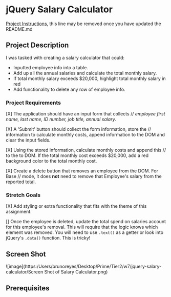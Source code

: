 # jQuery Salary Calculator

[Project Instructions](./INSTRUCTIONS.md), this line may be removed once you have updated the README.md

## Project Description

I was tasked with creating a salary calculator that could:
- Inputted employee info into a table.
- Add up all the annual salaries and calculate the total monthly salary.
- If total monthly salary exceeds $20,000, highlight total monthly salary in red
- Add functionality to delete any row of employee info. 

### Project Requirements

[X] The application should have an input form that collects
//  _employee first name, last name, ID number, job title, annual salary_.

[X] A 'Submit' button should collect the form information, store the
// information to calculate monthly costs, append information to the DOM and clear the input fields. 

[X] Using the stored information, calculate monthly costs and append this
// to the to DOM. If the total monthly cost exceeds $20,000, add a red background color to the total monthly cost.

[X] Create a delete button that removes an employee from the DOM. For Base
// mode, it does **not** need to remove that Employee's salary from the reported total.

### Stretch Goals

[X] Add styling or extra functionality that fits with the theme of this assignment.

[] Once the employee is deleted, update the total spend on salaries account for 
this employee's removal. This will require that the logic knows which element was removed. You will need to use `.text()` as a getter or look into jQuery's `.data()` function. This is tricky!

## Screen Shot

![image](https:/Users/brunoreyes/Desktop/Prime/Tier2/w7/jquery-salary-calculator/Screen Shot of Salary Calculator.png)

## Prerequisites
